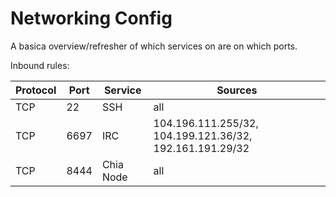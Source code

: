 # Networking Config

A basica overview/refresher of which services on are on which ports.

Inbound rules:

|Protocol|Port|Service|Sources|
|--------|----|-------|-------|
|TCP|22|SSH|all|
|TCP|6697|IRC|104.196.111.255/32, 104.199.121.36/32, 192.161.191.29/32|
|TCP|8444|Chia Node|all|
